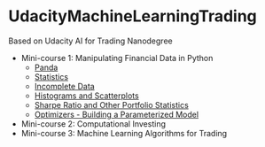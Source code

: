 # UdacityMachineLearningTrading

Based on Udacity AI for Trading Nanodegree

-   Mini-course 1:  Manipulating Financial Data in Python
	- [Panda](1.Panda.ipynb)
	- [Statistics](2.Statistics.ipynb)
	- [Incomplete Data](3.Incomplete%20Data.ipynb)
	-  [ Histograms and Scatterplots](4.%20Histograms%20and%20Scatterplots.ipynb)
	-  [Sharpe Ratio and Other Portfolio Statistics](5.Sharpe%20Ratio%20and%20Other%20Portfolio%20Statistics.ipynb)
	-  [Optimizers - Building a Parameterized Model](6.Optimizers%20-%20Building%20a%20Parameterized%20Model.ipynb)
-   Mini-course 2:  Computational Investing
-   Mini-course 3:  Machine Learning Algorithms for Trading

